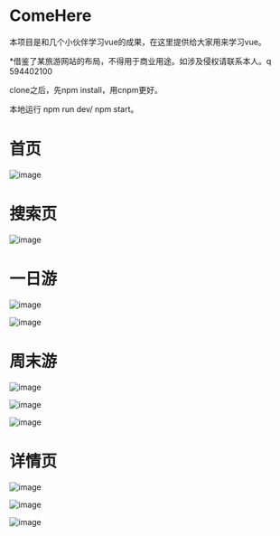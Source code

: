 # ComeHere
本项目是和几个小伙伴学习vue的成果，在这里提供给大家用来学习vue。

*借鉴了某旅游网站的布局，不得用于商业用途。如涉及侵权请联系本人。q 594402100

clone之后，先npm install，用cnpm更好。

本地运行  npm run dev/ npm start。


# 首页

![image](https://github.com/Jiyr0119/ComeHere/blob/master/showproject/index.jpg)

# 搜索页

![image](https://github.com/Jiyr0119/ComeHere/blob/master/showproject/search.jpg)

# 一日游

![image](https://github.com/Jiyr0119/ComeHere/blob/master/showproject/oneday.jpg)

![image](https://github.com/Jiyr0119/ComeHere/blob/master/showproject/onday2.jpg)

# 周末游

![image](https://github.com/Jiyr0119/ComeHere/blob/master/showproject/weekend.jpg)

![image](https://github.com/Jiyr0119/ComeHere/blob/master/showproject/weekend2.jpg)

![image](https://github.com/Jiyr0119/ComeHere/blob/master/showproject/weekend3.jpg)

# 详情页

![image](https://github.com/Jiyr0119/ComeHere/blob/master/showproject/detail.jpg)

![image](https://github.com/Jiyr0119/ComeHere/blob/master/showproject/detail2.jpg)

![image](https://github.com/Jiyr0119/ComeHere/blob/master/showproject/detail3.jpg)



